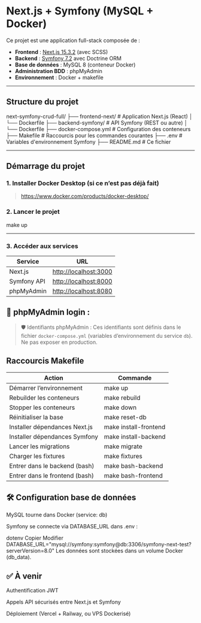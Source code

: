 # Next.js + Symfony (MySQL + Docker)

Ce projet est une application full-stack composée de :

- **Frontend** : [Next.js 15.3.2](https://nextjs.org/) (avec SCSS)
- **Backend** : [Symfony 7.2](https://symfony.com/) avec Doctrine ORM
- **Base de données** : MySQL 8 (conteneur Docker)
- **Administration BDD** : phpMyAdmin
- **Environnement** : Docker + makefile

---

## Structure du projet

next-symfony-crud-full/
├── frontend-next/ # Application Next.js (React)
│ └── Dockerfile
├── backend-symfony/ # API Symfony (REST ou autre)
│ └── Dockerfile
├── docker-compose.yml # Configuration des conteneurs
├── Makefile # Raccourcis pour les commandes courantes
├── .env # Variables d'environnement Symfony
├── README.md # Ce fichier


---

## Démarrage du projet

### 1. Installer Docker Desktop (si ce n’est pas déjà fait)
> https://www.docker.com/products/docker-desktop/

### 2. Lancer le projet
make up

--- 

### 3. Accéder aux services

| Service     | URL                                            |
| ----------- | ---------------------------------------------- |
| Next.js     | [http://localhost:3000](http://localhost:3000) |
| Symfony API | [http://localhost:8000](http://localhost:8000) |
| phpMyAdmin  | [http://localhost:8080](http://localhost:8080) |

## 🔑 phpMyAdmin login :

> 🛡️ Identifiants phpMyAdmin :
> Ces identifiants sont définis dans le fichier `docker-compose.yml` (variables d’environnement du service `db`). Ne pas exposer en production.


## Raccourcis Makefile
| Action	                                | Commande                  |
| ---------------------------------------   | ------------------------- |                            
| Démarrer l’environnement	                | make up                   |
| Rebuilder les conteneurs	                | make rebuild              |
| Stopper les conteneurs	                | make down                 |
| Réinitialiser la base	                    | make reset-db             |
| Installer dépendances Next.js	            | make install-frontend     |
| Installer dépendances Symfony	            | make install-backend      |
| Lancer les migrations	                    | make migrate              |
| Charger les fixtures	                    | make fixtures             |
| Entrer dans le backend (bash)	            | make bash-backend         |   
| Entrer dans le frontend (bash)	        | make bash-frontend        |

## 🛠️ Configuration base de données
MySQL tourne dans Docker (service: db)

Symfony se connecte via DATABASE_URL dans .env :

dotenv
Copier
Modifier
DATABASE_URL="mysql://symfony:symfony@db:3306/symfony-next-test?serverVersion=8.0"
Les données sont stockées dans un volume Docker (db_data).

## ✅ À venir
Authentification JWT

Appels API sécurisés entre Next.js et Symfony

Déploiement (Vercel + Railway, ou VPS Dockerisé)